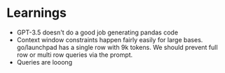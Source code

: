 # Learnings
* GPT-3.5 doesn't do a good job generating pandas code
* Context window constraints happen fairly easily for large bases.  go/launchpad has a single row with 9k tokens.  We should prevent full row or multi row queries via the prompt.
* Queries are looong